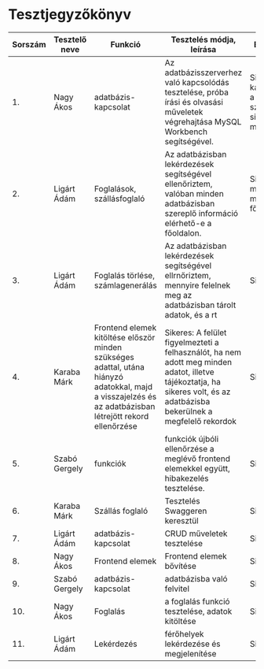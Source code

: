 # Tesztjegyzőkönyv
|Sorszám|Tesztelő neve|Funkció|Tesztelés módja, leírása|Eredmény|
|-------|---------------------------|-------|------------------------|--------|
|1.|Nagy Ákos|adatbázis-kapcsolat|Az adatbázisszerverhez való kapcsolódás tesztelése, próba írási és olvasási műveletek végrehajtása MySQL Workbench segítségével.|Sikeres kapcsolódás a távoli szerverhez, sikeres műveletek.|
|2.|Ligárt Ádám|Foglalások, szállásfoglaló|Az adatbázisban lekérdezések segítségével ellenőriztem, valóban minden adatbázisban szereplő információ elérhető-e a főoldalon.|Sikeres: minden adat megjelenik a főoldalon.|
|3.|Ligárt Ádám|Foglalás törlése, számlagenerálás|Az adatbázisban lekérdezések segítségével ellrnőriztem, mennyire felelnek meg az adatbázisban tárolt adatok, és a rt|Sikeres.|
|4.|Karaba Márk|Frontend elemek kitöltése először minden szükséges adattal, utána hiányzó adatokkal, majd a visszajelzés és az adatbázisban létrejött rekord ellenőrzése|Sikeres: A felület figyelmezteti a felhasználót, ha nem adott meg minden adatot, illetve tájékoztatja, ha sikeres volt, és az adatbázisba bekerülnek a megfelelő rekordok|Sikeres|
|5.|Szabó Gergely|funkciók|funkciók újbóli ellenőrzése a meglévő frontend elemekkel együtt, hibakezelés tesztelése.|Sikeres|
|6.|Karaba Márk| Szállás foglaló| Tesztelés Swaggeren keresztül|Sikeres
|7.|Ligárt Ádám|adatbázis-kapcsolat|CRUD műveletek tesztelése| Sikeres
|8.|Nagy Ákos|Frontend elemek| Frontend elemek bővítése|Sikeres
|9.|Szabó Gergely| adatbázis-kapcsolat| adatbázisba való felvitel|Sikeres
|10.|Nagy Ákos|Foglalás| a foglalás funkció tesztelése, adatok kitöltése| Sikeres
|11.| Ligárt Ádám| Lekérdezés| férőhelyek lekérdezése és megjelenítése| Sikeres
